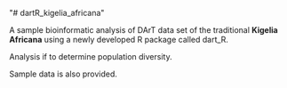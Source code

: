 "# dartR_kigelia_africana" 

A sample  bioinformatic analysis of DArT data set of the traditional **Kigelia Africana** using a newly developed R package called dart_R.

Analysis if to determine population diversity.

Sample data is also provided.

